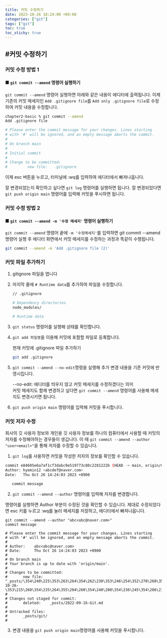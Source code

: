 ```yaml
---
title: 커밋 수정하기
date: 2023-10-26 18:24:00 +09:00
categories: ["git"]
tags: ["git"]
toc: true
toc_sticky: true
---
```


## #커밋 수정하기

### 커밋 수정 방법 1

#### ■ `git commit --amend` 명령어 실행하기

`git commit --amend` 명령어 실행하면 아래와 같은 내용이 에디터에 출력됩니다. 이제 기존의 커밋 메세지인 `Add .gitignore file`를 `Add only .gitignore file`로 수정하여 커밋 내용을 수정합니다.

```bash
chapter2-basic % git commit --amend
Add .gitignore file

# Please enter the commit message for your changes. Lines starting
# with '#' will be ignored, and an empty message aborts the commit.
#
# On branch main
#
# Initial commit
#
# Change to be committed:
#         new file:   .gitignore
```

이제 esc 버튼을 누르고, 터미널에 :wq를 입력하여 에디터에서 빠져나옵니다.

잘 변경되었는지 확인하고 싶다면 `git log` 명령어를 실행하면 됩니다. 잘 변경되었다면 `git push origin main` 명령어를 입력해 커밋을 푸시하면 됩니다.

### 커밋 수정 방법 2

#### ■ `git commit --amend -m '수정 메세지'` 명령어 실행하기

`git commit --amend` 명령어 끝에 `-m '수정메세지'`를 입력하면 git commit --amend 명령어 실행 후 에디터 화면에서 커밋 메세지를 수정하는 과정과 똑같이 수행됩니다.

```bash
git commit --amend -m 'Add .gitignore file (2)'
```

### 커밋 파일 추가하기

1. gitignore 파일을 엽니다
2. 마지막 줄에 `# Runtime data`를 추가하여 파일을 수정합니다.

   ```bash
   // .gitignore

   # Dependency directories
   node_modules/

   # Runtime data
   ```

3. `git status` 명령어를 실행해 상태를 확인합니다.

4. `git add 파일명`을 이용해 커밋에 포함할 파일로 등록합니다.

   현재 커밋에 .gitignore 파일 추가하기

   ```bash
   git add .gitignore
   ```

5. `git commit --amend --no-edit`명령을 실행해 추가 변경 내용을 기존 커밋에 반영시킵니다.

   --no-edit: 에디터를 띄우지 않고 커밋 메세지를 수정하겠다는 의미  
   커밋 메세지도 함께 변경하고 싶다면 `git commit --amend` 명령어를 사용해 메세지도 변경시키면 됩니다.

6. `git push origin main` 명령어를 입력해 커밋을 푸시합니다.

### 커밋 저자 수정

회사의 깃 사용자 정보와 개인용 깃 사용자 정보를 하나의 컴퓨터에서 사용할 때 커밋의 저자를 수정해야하는 경우들이 생깁니다. 이 때 `git commit --amend --author "user<email>"`을 통해 저자를 수정할 수 있습니다.

1. `git log`를 사용하면 커밋을 작성한 저자의 정보를 확인할 수 있습니다.

```bash
commit e84605e6a7af1cf3dabc9e519773c80c2281222b (HEAD -> main, origin/main)
Author: hyemin12 <abcdef@naver.com>
Date:   Thu Oct 26 14:24:03 2023 +0900

   commit message
```

2. `git commit --amend --author` 명령어를 입력해 저자를 변경합니다.

명령어를 실행하면 Author 부분이 수정된 것을 확인할 수 있습니다. 제대로 수정되었다면 esc 키를 누르고 :wq를 눌러 메세지를 저장하고, 에디터에서 빠져나옵니다.

```
git commit --amend --author "abc<abc@naver.com>"
commit message

# Please enter the commit message for your changes. Lines starting
# with '#' will be ignored, and an empty message aborts the commit.
#
# Author:    abc<abc@naver.com>
# Date:      Thu Oct 26 14:24:03 2023 +0900
#
# On branch main
# Your branch is up to date with 'origin/main'.
#
# Changes to be committed:
#       new file:   "_posts/\354\240\225\353\263\264\354\262\230\353\246\254\352\270\260\354\202\254/2023-10-26-\353\215\260\354\235\264\355\204\260\354\240\200\354\236\245\354\206\214.md"
#
# Changes not staged for commit:
#       deleted:    _posts/2022-09-16-Git.md
#
# Untracked files:
#       _posts/git/
#
```

3. 변경 내용을 `git push origin main`명령어를 사용해 커밋을 푸시합니다.
